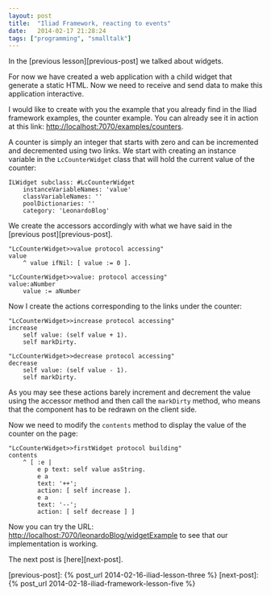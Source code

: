 ```yaml
---
layout: post
title:  "Iliad Framework, reacting to events"
date:   2014-02-17 21:28:24
tags: ["programming", "smalltalk"]
---
```


In the [previous lesson][previous-post] we talked about widgets.

For now we have created a web application with a child widget that
generate a static HTML. Now we need to receive and send data to make
this application interactive.

<!--more-->

I would like to create with you the example that you already find in
the Iliad framework examples, the counter example. You can already see
it in action at this link:
[http://localhost:7070/examples/counters](http://localhost:7070/examples/counters).

A counter is simply an integer that starts with zero and can be
incremented and decremented using two links. We start with creating an
instance variable in the `LcCounterWidget` class that will hold the
current value of the counter:

```smalltalk
ILWidget subclass: #LcCounterWidget
    instanceVariableNames: 'value'
    classVariableNames: ''
    poolDictionaries: ''
    category: 'LeonardoBlog'
```

We create the accessors accordingly with what we have said in the
[previous post][previous-post].

```smalltalk
"LcCounterWidget>>value protocol accessing"
value
    ^ value ifNil: [ value := 0 ].

"LcCounterWidget>>value: protocol accessing"
value:aNumber
    value := aNumber 
```

Now I create the actions corresponding to the links under the counter:

```smalltalk
"LcCounterWidget>>increase protocol accessing"
increase
    self value: (self value + 1).
    self markDirty.

"LcCounterWidget>>decrease protocol accessing"
decrease
    self value: (self value - 1).
    self markDirty.
```

As you may see these actions barely increment and decrement the value
using the accessor method and then call the `markDirty` method, who
means that the component has to be redrawn on the client side.

Now we need to modify the `contents` method to display the value of
the counter on the page:

```smalltalk
"LcCounterWidget>>firstWidget protocol building"
contents
	^ [ :e |
		e p text: self value asString.
		e a
		text: '++';
		action: [ self increase ].
		e a
		text: '--';
		action: [ self decrease ] ]
```

Now you can try the URL:
[http://localhost:7070/leonardoBlog/widgetExample](http://localhost:7070/leonardoBlog/widgetExample)
to see that our implementation is working.

The next post is [here][next-post].

[previous-post]: {% post_url 2014-02-16-iliad-lesson-three %}
[next-post]: {% post_url 2014-02-18-iliad-framework-lesson-five %}

